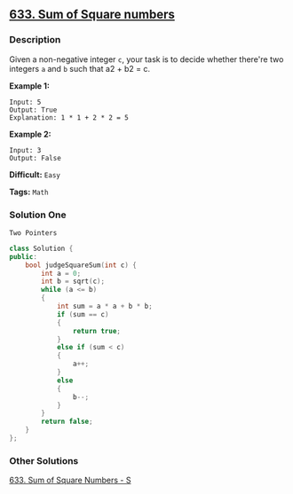 ## [633. Sum of Square numbers](https://leetcode.com/problems/sum-of-square-numbers/#/description)

### Description

Given a non-negative integer `c`, your task is to decide whether there're two integers `a` and `b` such that a2 + b2 = c.

**Example 1:**

```
Input: 5
Output: True
Explanation: 1 * 1 + 2 * 2 = 5

```

**Example 2:**

```
Input: 3
Output: False
```



**Difficult:** `Easy`

**Tags:** `Math`



### Solution One

`Two Pointers`

```c++
class Solution {
public:
    bool judgeSquareSum(int c) {
        int a = 0;
        int b = sqrt(c);
        while (a <= b)
        {
            int sum = a * a + b * b;
            if (sum == c)
            {
                return true;
            }
            else if (sum < c)
            {
                a++;
            }
            else
            {
                b--;
            }
        }
        return false;
    }
};
```



### Other Solutions

[633. Sum of Square Numbers - S](https://leetcode.com/problems/sum-of-square-numbers/#/solution)



